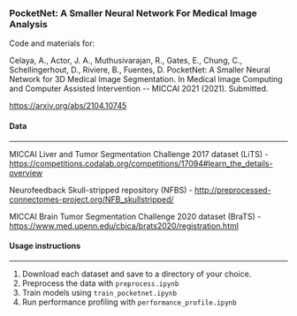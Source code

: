 ### PocketNet: A Smaller Neural Network For Medical Image Analysis

Code and materials for:

Celaya, A., Actor, J. A., Muthusivarajan, R., Gates, E., Chung, C., Schellingerhout, D., Riviere, B., Fuentes, D. PocketNet: A Smaller Neural Network for 3D Medical Image Segmentation. In Medical Image Computing and Computer Assisted Intervention -- MICCAI 2021 (2021). Submitted.

<https://arxiv.org/abs/2104.10745>

#### Data
---
MICCAI Liver and Tumor Segmentation Challenge 2017 dataset (LiTS) - <https://competitions.codalab.org/competitions/17094#learn_the_details-overview>

Neurofeedback Skull-stripped repository (NFBS) - <http://preprocessed-connectomes-project.org/NFB_skullstripped/>

MICCAI Brain Tumor Segmentation Challenge 2020 dataset (BraTS) - <https://www.med.upenn.edu/cbica/brats2020/registration.html>

#### Usage instructions
---
1) Download each dataset and save to a directory of your choice.
2) Preprocess the data with ```preprocess.ipynb```
3) Train models using ```train_pocketnet.ipynb```
4) Run performance profiling with ```performance_profile.ipynb```